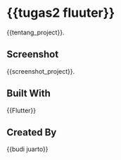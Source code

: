 # {{tugas2 fluuter}}
{{tentang_project}}.

## Screenshot
{{screenshot_project}}.

## Built With
{{Flutter}}

## Created By
{{budi juarto}}






